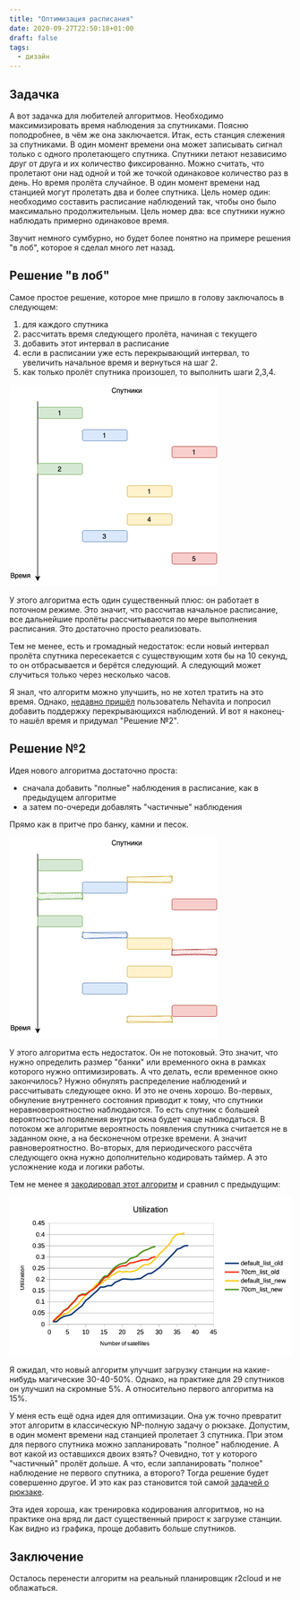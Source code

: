 ```yaml
---
title: "Оптимизация расписания"
date: 2020-09-27T22:50:18+01:00
draft: false
tags:
  - дизайн
---
```


## Задачка

А вот задачка для любителей алгоритмов. Необходимо максимизировать время наблюдения за спутниками. Поясню поподробнее, в чём же она заключается. Итак, есть станция слежения за спутниками. В один момент времени она может записывать сигнал только с одного пролетающего спутника. Спутники летают независимо друг от друга и их количество фиксированно. Можно считать, что пролетают они над одной и той же точкой одинаковое количество раз в день. Но время пролёта случайное. В один момент времени над станцией могут пролетать два и более спутника. Цель номер один: необходимо составить расписание наблюдений так, чтобы оно было максимально продолжительным. Цель номер два: все спутники нужно наблюдать примерно одинаковое время.

Звучит немного сумбурно, но будет более понятно на примере решения "в лоб", которое я сделал много лет назад.

## Решение "в лоб"

Самое простое решение, которое мне пришло в голову заключалось в следующем:

 1. для каждого спутника 
 2. рассчитать время следующего пролёта, начиная с текущего
 3. добавить этот интервал в расписание
 4. если в расписании уже есть перекрывающий интервал, то увеличить начальное время и вернуться на шаг 2.
 5. как только пролёт спутника произошел, то выполнить шаги 2,3,4.
 
![](/img/r2cloud-scheduler/1.png)

У этого алгоритма есть один существенный плюс: он работает в поточном режиме. Это значит, что рассчитав начальное расписание, все дальнейшие пролёты рассчитываются по мере выполнения расписания. Это достаточно просто реализовать.

Тем не менее, есть и громадный недостаток: если новый интервал пролёта спутника пересекается с существующим хотя бы на 10 секунд, то он отбрасывается и берётся следующий. А следующий может случиться только через несколько часов.

Я знал, что алгоритм можно улучшить, но не хотел тратить на это время. Однако, [недавно пришёл](https://github.com/dernasherbrezon/r2cloud/issues/92) пользователь Nehavita и попросил добавить поддержку перекрывающихся наблюдений. И вот я наконец-то нашёл время и придумал "Решение №2".

## Решение №2

Идея нового алгоритма достаточно проста:

 * сначала добавить "полные" наблюдения в расписание, как в предыдущем алгоритме
 * а затем по-очереди добавлять "частичные" наблюдения

Прямо как в притче про банку, камни и песок.

![](/img/r2cloud-scheduler/2.png)

У этого алгоритма есть недостаток. Он не потоковый. Это значит, что нужно определить размер "банки" или временного окна в рамках которого нужно оптимизировать. А что делать, если временное окно закончилось? Нужно обнулять распределение наблюдений и рассчитывать следующее окно. И это не очень хорошо. Во-первых, обнуление внутреннего состояния приводит к тому, что спутники неравновероятностно наблюдаются. То есть спутник с большей вероятностью появления внутри окна будет чаще наблюдаться. В потоком же алгоритме вероятность появления спутника считается не в заданном окне, а на бесконечном отрезке времени. А значит равновероятностно. Во-вторых, для периодического рассчёта следующего окна нужно дополнительно кодировать таймер. А это усложнение кода и логики работы.

Тем не менее я [закодировал этот алгоритм](https://github.com/dernasherbrezon/r2cloud/blob/master/src/test/java/ru/r2cloud/satellite/UtilizationTest.java) и сравнил с предыдущим:

![](/img/r2cloud-scheduler/3.png)

Я ожидал, что новый алгоритм улучшит загрузку станции на какие-нибудь магические 30-40-50%. Однако, на практике для 29 спутников он улучшил на скромные 5%. А относительно первого алгоритма на 15%.

У меня есть ещё одна идея для оптимизации. Она уж точно превратит этот алгоритм в классическую NP-полную задачу о рюкзаке. Допустим, в один момент времени над станцией пролетает 3 спутника. При этом для первого спутника можно запланировать "полное" наблюдение. А вот какой из оставшихся двоих взять? Очевидно, тот у которого "частичный" пролёт дольше. А что, если запланировать "полное" наблюдение не первого спутника, а второго? Тогда решение будет совершенно другое. И это как раз становится той самой [задачей о рюкзаке](https://ru.wikipedia.org/wiki/Задача_о_рюкзаке).

Эта идея хороша, как тренировка кодирования алгоритмов, но на практике она вряд ли даст существенный прирост к загрузке станции. Как видно из графика, проще добавить больше спутников.

## Заключение

Осталось перенести алгоритм на реальный планировщик r2cloud и не облажаться.